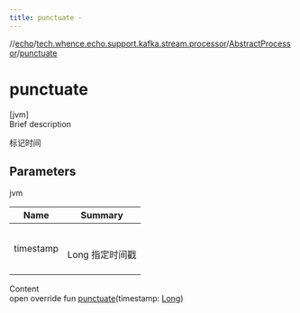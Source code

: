 ```yaml
---
title: punctuate -
---
```

//[echo](../../index.md)/[tech.whence.echo.support.kafka.stream.processor](../index.md)/[AbstractProcessor](index.md)/[punctuate](punctuate.md)



# punctuate  
[jvm]  
Brief description  


标记时间



## Parameters  
  
jvm  
  
|  Name|  Summary| 
|---|---|
| timestamp| <br><br>Long 指定时间戳<br><br>
  
  
Content  
open override fun [punctuate](punctuate.md)(timestamp: [Long](https://kotlinlang.org/api/latest/jvm/stdlib/kotlin/-long/index.html))  



